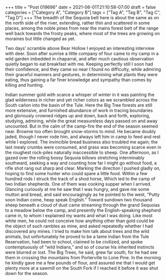 +++
title = "Post 019696"
date = 2021-06-01T21:10:58-07:00
draft = false
categories = ["Category A", "Category B"]
tags = ["Tag A", "Tag B", "Tag C", "Tag D"]
+++
The breadth of the Sequoia belt here is about the same as on the north side of the river, extending, rather thin and scattered in some places, among the noble pines from near the mains forest belt of the range well back towards the frosty peaks, where most of the trees are growing on moraines but little changed as yet.

Two days’ scramble above Bear Hollow I enjoyed an interesting interview with deer. Soon after sunrise a little company of four came to my camp in a wild garden imbedded in chaparral, and after much cautious observation quietly began to eat breakfast with me. Keeping perfectly still I soon had their confidence, and they came so near I found no difficulty, while admiring their graceful manners and gestures, in determining what plants they were eating, thus gaining a far finer knowledge and sympathy than comes by killing and hunting.

Indian summer gold with scarce a whisper of winter in it was painting the glad wilderness in richer and yet richer colors as we scrambled across the South cañon into the basin of the Tule. Here the Big Tree forests are still more extensive, and furnished abundance of work in tracing boundaries and gloriously crowned ridges up and down, back and forth, exploring, studying, admiring, while the great measureless days passed on and away uncounted. But in the calm of the camp-fire the end of the season seemed near. Brownie too often brought snow-storms to mind. He became doubly jaded, though I never rode him, and always left him in camp to feed and rest while I explored. The invincible bread business also troubled me again; the last mealy crumbs were consumed, and grass was becoming scarce even in the roughest rock-piles naturally inaccessible to sheep. One afternoon, as I gazed over the rolling bossy Sequoia billows stretching interminably southward, seeking a way and counting how far I might go without food, a rifle shot rang out sharp and clear. Marking the direction I pushed gladly on, hoping to find some hunter who could spare a little food. Within a few hundred rods I struck the track of a shod horse, Which led to the camp of two Indian shepherds. One of them was cooking supper when I arrived. Glancing curiously at me he saw that I was hungry, and gave me some mutton and bread, and said encouragingly as he pointed to the west, “Putty soon Indian come, heap speak English.” Toward sundown two thousand sheep beneath a cloud of dust came streaming through the grand Sequoias to a meadow below the camp, and presently the English-speaking shepherd came in, to whom I explained my wants and what I was doing. Like most white men, he could not conceive how anything other than gold could be the object of such rambles as mine, and asked repeatedly whether I had discovered any mines. I tried to make him talk about trees and the wild animals, but unfortunately he proved to be a tame Indian from the Tule Reservation, had been to school, claimed to be civilized, and spoke contemptuously of “wild Indians,” and so of course his inherited instincts were blurred or lost. The Big Trees, he said, grew far south, for he had see them in crossing the mountains from Porterville to Lone Pine. In the morning he kindly gave me a few pounds of flour, and assured me that I would get plenty more at a sawmill on the South Fork if I reached it before it was shut down for the season.
